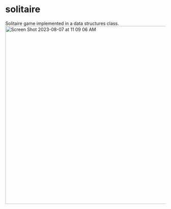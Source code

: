 # solitaire
Solitaire game implemented in a data structures class. 
<img width="561" alt="Screen Shot 2023-08-07 at 11 09 06 AM" src="https://github.com/vichan7/solitaire/assets/117228381/9ccd7352-62f1-441e-866d-b80f611ad4d4">
